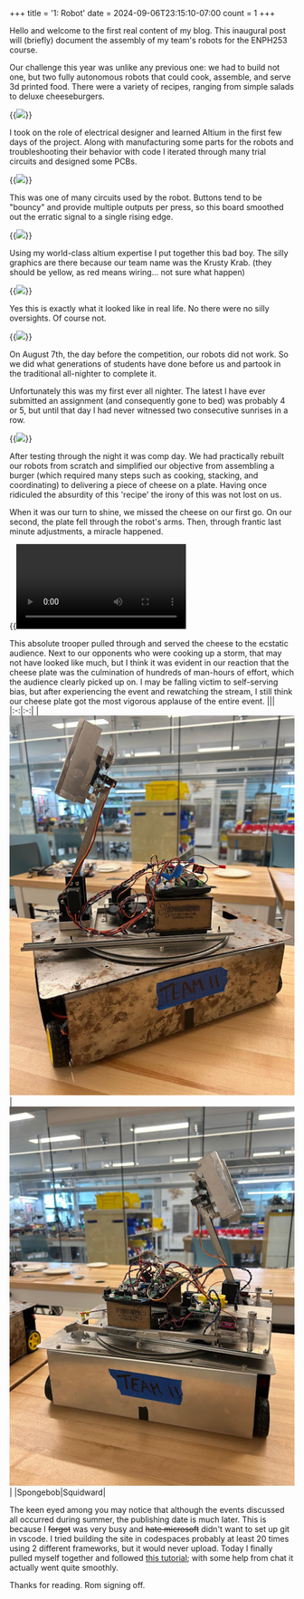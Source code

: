 +++
title = '1: Robot'
date = 2024-09-06T23:15:10-07:00
count = 1
+++

Hello and welcome to the first real content of my blog. This inaugural post will (briefly) document the assembly of my team's robots for the ENPH253 course.

Our challenge this year was unlike any previous one: we had to build not one, but two fully autonomous robots that could cook, assemble, and serve 3d printed food. There were a variety of recipes, ranging from simple salads to deluxe cheeseburgers. 

{{<image src="images/surface.png" caption="Fig. 1. The competition surface.">}}

I took on the role of electrical designer and learned Altium in the first few days of the project. Along with manufacturing some parts for the robots and troubleshooting their behavior with code I iterated through many trial circuits and designed some PCBs.

{{<image src="images/schem.png" caption="Fig. 2. Debouncer circuit by me.">}}

This was one of many circuits used by the robot. Buttons tend to be "bouncy" and provide multiple outputs per press, so this board smoothed out the erratic signal to a single rising edge.

{{<image src="images/board.png" caption="Fig. 3. PCB layout designed by yours truly.">}}

Using my world-class altium expertise I put together this bad boy. The silly graphics are there because our team name was the Krusty Krab. (they should be yellow, as red means wiring... not sure what happen)

{{<image src="images/render.png" caption="Fig. 4. A stunning render of my immaculate board." >}}

Yes this is exactly what it looked like in real life. No there were no silly oversights. Of course not.

{{<image src="images/wiring.jpg" caption="Fig. 5. I wonder who connected this fabulous wiring.">}}

On August 7th, the day before the competition, our robots did not work. So we did what generations of students have done before us and partook in the traditional all-nighter to complete it.

Unfortunately this was my first ever all nighter. The latest I have ever submitted an assignment (and consequently gone to bed) was probably 4 or 5, but until that day I had never witnessed two consecutive sunrises in a row. 

{{<image src="images/ronSunrise.jpg" caption="Fig. 6. It is 5am in this photo.">}}

After testing through the night it was comp day. We had practically rebuilt our robots from scratch and simplified our objective from assembling a burger (which required many steps such as cooking, stacking, and coordinating) to delivering a piece of cheese on a plate. Having once ridiculed the absurdity of this 'recipe' the irony of this was not lost on us.

When it was our turn to shine, we missed the cheese on our first go. On our second, the plate fell through the robot's arms. Then, through frantic last minute adjustments, a miracle happened.

{{<video src="videos/cheese.mp4">}}

This absolute trooper pulled through and served the cheese to the ecstatic audience. Next to our opponents who were cooking up a storm, that may not have looked like much, but I think it was evident in our reaction that the cheese plate was the culmination of hundreds of man-hours of effort, which the audience clearly picked up on. I may be falling victim to self-serving bias, but after experiencing the event and rewatching the stream, I still think our cheese plate got the most vigorous applause of the entire event.
|||
|:-:|:-:|
|![Spongebob](images/spongebob.jpg)|![Squidward](images/squidward.jpg)|
|Spongebob|Squidward|

The keen eyed among you may notice that although the events discussed all occurred during summer, the publishing date is much later. This is because I ~~forgot~~ was very busy and ~~hate microsoft~~ didn't want to set up git in vscode. I tried building the site in codespaces probably at least 20 times using 2 different frameworks, but it would never upload. Today I finally pulled myself together and followed [this tutorial](https://www.youtube.com/watch?v=zrmeOu8DYyw); with some help from chat it actually went quite smoothly. 

Thanks for reading. Rom signing off.